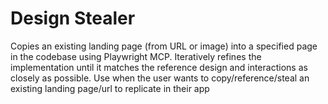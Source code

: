 # Design Stealer

Copies an existing landing page (from URL or image) into a specified page in the codebase using Playwright MCP. Iteratively refines the implementation until it matches the reference design and interactions as closely as possible. Use when the user wants to copy/reference/steal an existing landing page/url to replicate in their app
